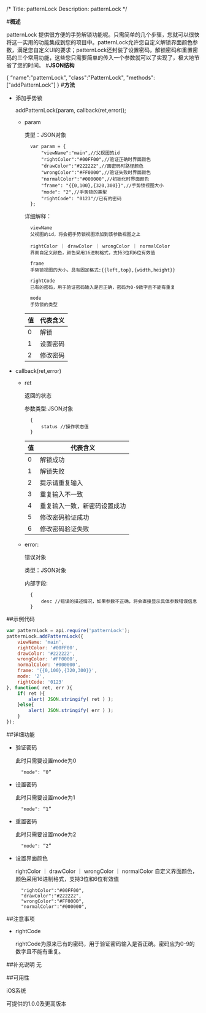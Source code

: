 /*
Title: patternLock
Description: patternLock
*/

#**概述**

patternLock 提供很方便的手势解锁功能呢。只需简单的几个步骤，您就可以很快将这一实用的功能集成到您的项目中。patternLock允许您自定义解锁界面颜色参数，满足您自定义UI的要求；patternLock还封装了设置密码，解锁密码和重置密码的三个常用功能，这些您只需要简单的传入一个参数就可以了实现了，极大地节省了您的时间。
#**JSON结构**<div id="a1"></div>
	{
		“name":"patternLock", 
		"class":"PatternLock",
		"methods":["addPatternLock"]
	}
#**方法**<div id="a1"></div>

- 添加手势锁

	addPatternLock(param, callback(ret,error));

	- param  

		类型：JSON对象
		
			var param = {
				"viewName":"main",//父视图的id
				"rightColor":"#00FF00",//验证正确时界面颜色
				"drawColor":"#222222",//画密码时路径颜色
				"wrongColor":"#FF0000",//验证失败时界面颜色
				"normalColor":"#000000",//初始化时界面颜色
				"frame": "{{0,100},{320,300}}",//手势锁视图大小
				"mode": "2",//手势锁的类型
				"rightCode": "0123"//已有的密码
			};

		详细解释：

			viewName
			父视图的id，将会把手势锁视图添加到该参数视图之上
		
			rightColor ｜ drawColor ｜ wrongColor ｜ normalColor
			界面自定义颜色，颜色采用16进制格式，支持3位和6位有效值
	
			frame
			手势锁视图的大小，具有固定格式:{{left,top},{width,height}}

			rightCode
			已有的密码，用于验证密码输入是否正确，密码为0-9数字且不能有重复
		
			mode
			手势锁的类型
		
		值 | 代表含义
		--- | --- 
		0 | 解锁
		1 | 设置密码
		2 | 修改密码
	

		

- callback(ret,error)
	- ret

		返回的状态

		参数类型:JSON对象

			{
				status //操作状态值
			}

		值 | 代表含义
		--- | --- 
		0|解锁成功
		1|解锁失败
		2|提示请重复输入
		3|重复输入不一致
		4|重复输入一致，新密码设置成功
		5|修改密码验证成功
		6|修改密码验证失败

	- error:
	
		错误对象

		类型：JSON对象
		
		内部字段:

			{
				desc //错误的描述情况，如果参数不正确，将会直接显示具体参数错误信息
			}

##示例代码

```js
var patternLock = api.require('patternLock');
patternLock.addPatternLock({
	viewName: 'main',
	rightColor: '#00FF00',
	drawColor: '#222222',
	wrongColor: '#FF0000',
	normalColor: '#000000',
	frame: '{{0,100},{320,300}}',
	mode: '2',
	rightCode: '0123'
}, function( ret, err ){		
	if( ret ){
		alert( JSON.stringify( ret ) );
	}else{
		alert( JSON.stringify( err ) );
	}
});
```

##详细功能
- 验证密码

	此时只需要设置mode为0

		"mode": “0”

- 设置密码

	此时只需要设置mode为1

		"mode": “1”

- 重置密码

	此时只需要设置mode为2

		"mode": “2”

- 设置界面颜色

	rightColor ｜ drawColor ｜ wrongColor ｜ normalColor
    自定义界面颜色，颜色采用16进制格式，支持3位和6位有效值

		"rightColor":"#00FF00",
		"drawColor":"#222222",
		"wrongColor":"#FF0000",
		"normalColor":"#000000",



##注意事项
- rightCode

	rightCode为原来已有的密码，用于验证密码输入是否正确。密码应为0-9的数字且不能有重复。

##补充说明
无

##可用性

iOS系统

可提供的1.0.0及更高版本